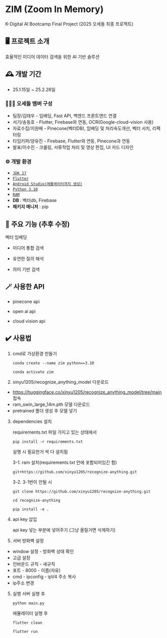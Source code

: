 # ZIM (Zoom In Memory)
K-Digital AI Bootcamp Final Project (2025 오세돌 최종 프로젝트)

## 🖥️ 프로젝트 소개
효율적인 미디어 데이터 검색을 위한 AI 기반 솔루션


## 🕰️ 개발 기간
- 25.1.15일 ~ 25.2.26일


### 🧑‍🤝‍🧑 오세돌 멤버 구성
- 팀장/김태우 - 임베딩, Fast API, 백엔드 프론트엔드 연결
- 서기/송동호 - Flutter, Firebase와 연동, OCR(Google-cloud-vision 사용)
- 자료수집/지원배 - Pinecone(벡터DB), 임베딩 및 처리속도개선, 벡터 서치, 리팩터링
- 타임키퍼/양유진 - Firebase, Flutter와 연동, Pinecone과 연동
- 발표/이수진 - 크롤링, 서류작업 처리 및 영상 편집, UI 카드 디자인


### ⚙️ 개발 환경
- [`JDK 17`](https://nazzang19.tistory.com/127)
- [`Flutter`](https://freeinformation.tistory.com/entry/Flutter-%ED%94%8C%EB%9F%AC%ED%84%B0-%EB%8B%A4%EC%9A%B4%EB%A1%9C%EB%93%9C-%EC%84%A4%EC%B9%98)
- [`Android Studio(에뮬레이터까지 생성)`](https://freeinformation.tistory.com/entry/Flutter-%ED%94%8C%EB%9F%AC%ED%84%B0-%EB%8B%A4%EC%9A%B4%EB%A1%9C%EB%93%9C-%EC%84%A4%EC%B9%98)
- [`Python 3.10`](https://github.com/conda-forge/miniforge "miniforge")
- [`RAM`](https://github.com/xinyu1205/recognize-anything.git)
- **DB** : 벡터db, Firebase
- **패키지 매니저** : pip


## 📌 주요 기능 (추후 수정)
벡터 임베딩
- 미디어 통합 검색
  
- 유연한 질의 해석

- 의미 기반 검색


## 🪄 사용한 API
- pinecone api

- open ai api

- cloud vision api


## ✔️ 사용법
1. cmd로 가상환경 만들기
   ```
   conda create --name zim python==3.10
   
   conda activate zim
   ```

2. xinyu1205/recognize_anything_model 다운로드
   
- https://huggingface.co/xinyu1205/recognize_anything_model/tree/main 접속
- ram_swin_large_14m.pth 모델 다운로드
- pretrained 폴더 생성 후 모델 넣기

3. dependencies 설치

   requirements.txt 파일 가지고 있는 상태에서
   ```
   pip install -r requirements.txt
   ```
   실행 시 필요한거 싹 다 설치됨


   3-1. ram 설치(requirements.txt 안에 포함되어있긴 함)
      ```
      git+https://github.com/xinyu1205/recognize-anything.git
      ```


   3-2. 3-1번이 안될 시
      ```
      git clone https://github.com/xinyu1205/recognize-anything.git

      cd recognize-anything

      pip install -e .
      ```
   
4. api key 삽입

   api key 넣는 부분에 넣어주기 (그냥 올릴거면 삭제하기)

5. 서버 방화벽 설정
- window 설정 - 방화벽 상태 확인
- 고급 설정
- 인바운드 규칙 - 새규칙
- 포트 - 8000 - 이름(자유)
- cmd - ipconfig - ipV4 주소 복사
- ip주소 변경

5. 실행
   서버 실행 후
   ```
   python main.py
   ```
   
   에뮬레이터 실행 후
   ```
   flutter clean
   
   flutter run
   ```
